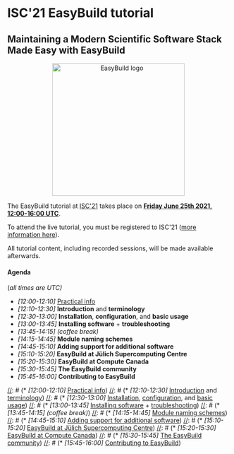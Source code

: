 # ISC'21 EasyBuild tutorial

## Maintaining a Modern Scientific Software Stack Made Easy with EasyBuild

<p align="center"><a href="https://easybuild.io"><img src="../img/easybuild_logo_alpha.png" alt="EasyBuild logo" width="300px"/></a></p>

The EasyBuild tutorial at [ISC'21](https://www.isc-hpc.com) takes place on [**Friday June 25th 2021, 12:00-16:00
UTC**](https://app.swapcard.com/widget/event/isc-high-performance-2021-digital/planning/UGxhbm5pbmdfNDUzNzgx).

To attend the live tutorial, you must be registered to ISC'21 ([more information
here](https://www.isc-hpc.com/registration-2021.html)).

All tutorial content, including recorded sessions, will be made available afterwards.

#### Agenda

(*all times are UTC)*

* *[12:00-12:10]* [Practical info](practical_info.md)
* *[12:10-12:30]* **Introduction** and **terminology**
* *[12:30-13:00]* **Installation**, **configuration**, and **basic usage**
* *[13:00-13:45]* **Installing software** + **troubleshooting**
* *[13:45-14:15]* *(coffee break)*
* *[14:15-14:45]* **Module naming schemes**
* *[14:45-15:10]* **Adding support for additional software**
* *[15:10-15:20]* **EasyBuild at Jülich Supercomputing Centre**
* *[15:20-15:30]* **EasyBuild at Compute Canada**
* *[15:30-15:45]* **The EasyBuild community**
* *[15:45-16:00]* **Contributing to EasyBuild**

[//]: # (COMMENTED OUT AGENDA WITH LINKS TO INDIVIDUAL PAGES)

[//]: # (* *[12:00-12:10]* [Practical info](practical_info.md))
[//]: # (* *[12:10-12:30]* [Introduction](introduction.md) and [terminology](terminology.md))
[//]: # (* *[12:30-13:00]* [Installation](installation.md), [configuration](configuration.md), and [basic usage](basic_usage.md))
[//]: # (* *[13:00-13:45]* [Installing software](installing_software.md) + [troubleshooting](troubleshooting.md))
[//]: # (* *[13:45-14:15]* *(coffee break)*)
[//]: # (* *[14:15-14:45]* [Module naming schemes](module_naming_schemes.md))
[//]: # (* *[14:45-15:10]* [Adding support for additional software](adding_support_additional_software.md))
[//]: # (* *[15:10-15:20]* [EasyBuild at Jülich Supercomputing Centre](jsc.md))
[//]: # (* *[15:20-15:30]* [EasyBuild at Compute Canada](computecanada.md))
[//]: # (* *[15:30-15:45]* [The EasyBuild community](community.md))
[//]: # (* *[15:45-16:00]* [Contributing to EasyBuild](contributing.md))
